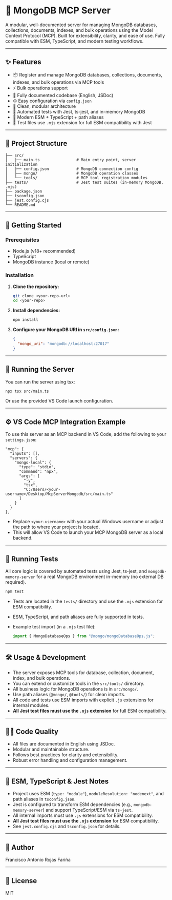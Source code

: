 # 🚀 MongoDB MCP Server

A modular, well-documented server for managing MongoDB databases, collections, documents, indexes, and bulk operations using the Model Context Protocol (MCP). Built for extensibility, clarity, and ease of use. Fully compatible with ESM, TypeScript, and modern testing workflows.

---

## ✨ Features

- 📦 Register and manage MongoDB databases, collections, documents, indexes, and bulk operations via MCP tools
- ⚡ Bulk operations support
- 📝 Fully documented codebase (English, JSDoc)
- ⚙️ Easy configuration via `config.json`
- 🧩 Clean, modular architecture
- 🧪 Automated tests with Jest, ts-jest, and in-memory MongoDB
- 🔗 Modern ESM + TypeScript + path aliases
- 🧾 Test files use `.mjs` extension for full ESM compatibility with Jest

---

## 📁 Project Structure

```text
├── src/
│   ├── main.ts                # Main entry point, server initialization
│   ├── config.json            # MongoDB connection config
│   ├── mongo/                 # MongoDB operation classes
│   └── tools/                 # MCP tool registration modules
├── tests/                     # Jest test suites (in-memory MongoDB, .mjs)
├── package.json
├── tsconfig.json
├── jest.config.cjs
└── README.md
```

---

## 🚦 Getting Started

### Prerequisites

- Node.js (v18+ recommended)
- TypeScript
- MongoDB instance (local or remote)

### Installation

1. **Clone the repository:**

   ```sh
   git clone <your-repo-url>
   cd <your-repo>
   ```

2. **Install dependencies:**

   ```sh
   npm install
   ```

3. **Configure your MongoDB URI in `src/config.json`:**

   ```json
   {
     "mongo_uri": "mongodb://localhost:27017"
   }
   ```

---

## 🏃 Running the Server

You can run the server using tsx:

```sh
npx tsx src/main.ts
```

Or use the provided VS Code launch configuration.

---

## ⚙️ VS Code MCP Integration Example

To use this server as an MCP backend in VS Code, add the following to your `settings.json`:

```jsonc
"mcp": {
  "inputs": [],
  "servers": {
    "mongo-local": {
      "type": "stdio",
      "command": "npx",
      "args": [
        "-y",
        "tsx",
        "C:/Users/<your-username>/Desktop/McpServerMongodb/src/main.ts"
      ]
    }
  }
},
```

- Replace `<your-username>` with your actual Windows username or adjust the path to where your project is located.
- This will allow VS Code to launch your MCP MongoDB server as a local backend.

---

## 🧪 Running Tests

All core logic is covered by automated tests using Jest, ts-jest, and `mongodb-memory-server` for a real MongoDB environment in-memory (no external DB required).

```sh
npm test
```

- Tests are located in the `tests/` directory and use the `.mjs` extension for ESM compatibility.
- ESM, TypeScript, and path aliases are fully supported in tests.
- Example test import (in a `.mjs` test file):

  ```js
  import { MongoDatabaseOps } from "@mongo/mongoDatabaseOps.js";
  ```

---

## 🛠️ Usage & Development

- The server exposes MCP tools for database, collection, document, index, and bulk operations.
- You can extend or customize tools in the `src/tools/` directory.
- All business logic for MongoDB operations is in `src/mongo/`.
- Use path aliases (`@mongo/`, `@tools/`) for clean imports.
- All code and tests use ESM imports with explicit `.js` extensions for internal modules.
- **All Jest test files must use the `.mjs` extension** for full ESM compatibility.

---

## 🧑‍💻 Code Quality

- All files are documented in English using JSDoc.
- Modular and maintainable structure.
- Follows best practices for clarity and extensibility.
- Robust error handling and configuration management.

---

## 🧩 ESM, TypeScript & Jest Notes

- Project uses ESM (`type: "module"`), `moduleResolution: "nodenext"`, and path aliases in `tsconfig.json`.
- Jest is configured to transform ESM dependencies (e.g., `mongodb-memory-server`) and support TypeScript/ESM via `ts-jest`.
- All internal imports must use `.js` extensions for ESM compatibility.
- **All Jest test files must use the `.mjs` extension** for ESM compatibility.
- See `jest.config.cjs` and `tsconfig.json` for details.

---

## 👤 Author

Francisco Antonio Rojas Fariña

---

## 📄 License

MIT
